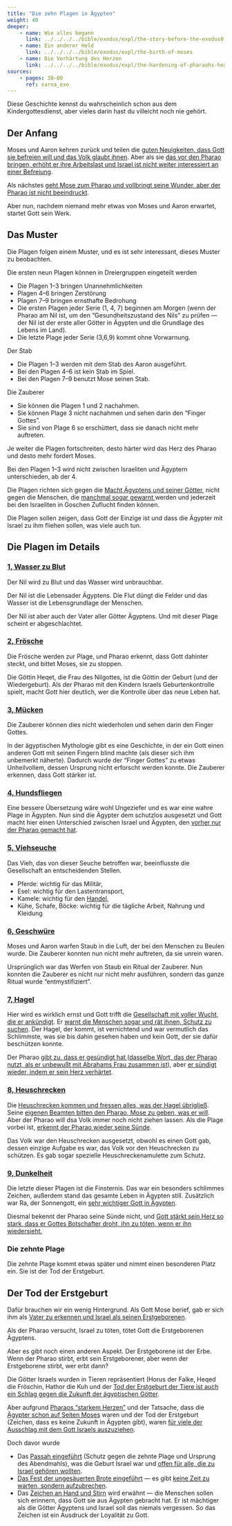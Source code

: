 ```yaml
---
title: "Die zehn Plagen in Ägypten"
weight: 40
deeper:
    - name: Wie alles begann
      link: ../../../../bible/exodus/expl/the-story-before-the-exodus0
    - name: Ein anderer Held
      link: ../../../../bible/exodus/expl/the-birth-of-moses
    - name: Die Verhärtung des Herzen
      link: ../../../../bible/exodus/expl/the-hardening-of-pharaohs-heart
sources:
    - pages: 38–80
      ref: sarna_exo
---
```


Diese Geschichte kennst du wahrscheinlich schon aus dem Kindergottesdienst, aber vieles darin hast du villeicht noch nie gehört.

## Der Anfang

<a name="7fef"></a>
Moses und Aaron kehren zurück und teilen die [guten Neuigkeiten, dass Gott sie befreien will und das Volk glaubt ihnen](https://www.bibleserver.com/SLT/2.Mose4%2C29-31). Aber als sie [das vor den Pharao bringen, erhöht er ihre Arbeitslast und Israel ist nicht weiter interessiert an einer Befreiung](https://www.bibleserver.com/SLT/2.Mose5).

Als nächstes [geht Mose zum Pharao und vollbringt seine Wunder, aber der Pharao ist nicht beeindruckt](https://www.bibleserver.com/SLT/2.Mose7%2C8-13).

Aber nun, nachdem niemand mehr etwas von Moses und Aaron erwartet, startet Gott sein Werk.

## Das Muster

<a name="5768"></a>
Die Plagen folgen einem Muster, und es ist sehr interessant, dieses Muster zu beobachten.

Die ersten neun Plagen können in Dreiergruppen eingeteilt werden

- Die Plagen 1–3 bringen Unannehmlichkeiten
- Plagen 4–6 bringen Zerstörung
- Plagen 7–9 bringen ernsthafte Bedrohung
- Die ersten Plagen jeder Serie (1, 4, 7) beginnen am Morgen (wenn der Pharao am Nil ist, um den “Gesundheitszustand des Nils” zu prüfen — der Nil ist der erste aller Götter in Ägypten und die Grundlage des Lebens im Land).
- Die letzte Plage jeder Serie (3,6,9) kommt ohne Vorwarnung.

Der Stab

- Die Plagen 1–3 werden mit dem Stab des Aaron ausgeführt.
- Bei den Plagen 4–6 ist kein Stab im Spiel.
- Bei den Plagen 7–9 benutzt Mose seinen Stab.

Die Zauberer

- Sie können die Plagen 1 und 2 nachahmen.
- Sie können Plage 3 nicht nachahmen und sehen darin den “Finger Gottes”.
- Sie sind von Plage 6 so erschüttert, dass sie danach nicht mehr auftreten.

Je weiter die Plagen fortschreiten, desto härter wird das Herz des Pharao und desto mehr fordert Moses.

Bei den Plagen 1–3 wird nicht zwischen Israeliten und Ägyptern unterschieden, ab der 4.

Die Plagen richten sich gegen die [Macht Ägyptens und seiner Götter](https://www.bibleserver.com/SLT/2.Mose12%2C12), nicht gegen die Menschen, die [manchmal sogar gewarnt ](https://www.bibleserver.com/SLT/2.Mose9%2C18-21)werden und jederzeit bei den Israeliten in Goschen Zuflucht finden können.

Die Plagen sollen zeigen, dass Gott der Einzige ist und dass die Ägypter mit Israel zu ihm fliehen sollen, was viele auch tun.

## Die Plagen im Details

<a name="e216"></a>

### [1, Wasser zu Blut](https://www.bibleserver.com/SLT/2.Mose7%2C14-25)

<a name="b532"></a>
Der Nil wird zu Blut und das Wasser wird unbrauchbar.

Der Nil ist die Lebensader Ägyptens. Die Flut düngt die Felder und das Wasser ist die Lebensgrundlage der Menschen.

Der Nil ist aber auch der Vater aller Götter Ägyptens. Und mit dieser Plage scheint er abgeschlachtet.

### [2, Frösche](https://www.bibleserver.com/SLT/2.Mose8%2C1-15)

<a name="83d5"></a>
Die Frösche werden zur Plage, und Pharao erkennt, dass Gott dahinter steckt, und bittet Moses, sie zu stoppen.

Die Göttin Heqet, die Frau des Nilgottes, ist die Göttin der Geburt (und der Wiedergeburt). Als der Pharao mit den Kindern Israels Geburtenkontrolle spielt, macht Gott hier deutlich, wer die Kontrolle über das neue Leben hat.

### [3, Mücken](https://www.bibleserver.com/SLT/2.Mose8%2C12-15)

<a name="7c93"></a>
Die Zauberer können dies nicht wiederholen und sehen darin den Finger Gottes.

In der ägyptischen Mythologie gibt es eine Geschichte, in der ein Gott einen anderen Gott mit seinen Fingern blind machte (als dieser sich ihm unbemerkt näherte). Dadurch wurde der “Finger Gottes” zu etwas Unheilvollem, dessen Ursprung nicht erforscht werden konnte. Die Zauberer erkennen, dass Gott stärker ist.

### [4, Hundsfliegen](https://www.bibleserver.com/SLT/2.Mose8%2C20-28)

<a name="ec69"></a>
Eine bessere Übersetzung wäre wohl Ungeziefer und es war eine wahre Plage in Ägypten. Nun sind die Ägypter dem schutzlos ausgesetzt und Gott macht hier einen Unterschied zwischen Israel und Ägypten, den [vorher nur der Pharao gemacht hat](https://www.bibleserver.com/SLT/2.Mose1%2C22).

### [5, Viehseuche](https://www.bibleserver.com/SLT/2.Mose9%2C1-7)

<a name="4f61"></a>
Das Vieh, das von dieser Seuche betroffen war, beeinflusste die Gesellschaft an entscheidenden Stellen.

- Pferde: wichtig für das Militär,
- Esel: wichtig für den Lastentransport,
- Kamele: wichtig für den [Handel](https://www.bibleserver.com/SLT/1.Mose37%2C25),
- Kühe, Schafe, Böcke: wichtig für die tägliche Arbeit, Nahrung und Kleidung

### [6, Geschwüre](https://www.bibleserver.com/SLT/2.Mose9%2C8-12)

<a name="c6b1"></a>
Moses und Aaron warfen Staub in die Luft, der bei den Menschen zu Beulen wurde. Die Zauberer konnten nun nicht mehr auftreten, da sie unrein waren.

Ursprünglich war das Werfen von Staub ein Ritual der Zauberer. Nun konnten die Zauberer es nicht nur nicht mehr ausführen, sondern das ganze Ritual wurde “entmystifiziert”.

### [7, Hagel](https://www.bibleserver.com/SLT/2.Mose9%2C13-35)

<a name="70b2"></a>
Hier wird es wirklich ernst und Gott trifft die [Gesellschaft mit voller Wucht, die er ankündigt](https://www.bibleserver.com/SLT/2.Mose9%2C14). Er [warnt die Menschen sogar und rät ihnen, Schutz zu suchen](https://www.bibleserver.com/SLT/2.Mose9%2C20-21). Der Hagel, der kommt, ist vernichtend und war vermutlich das Schlimmste, was sie bis dahin gesehen haben und kein Gott, der sie dafür beschützen konnte.

Der Pharao [gibt zu, dass er gesündigt hat ](https://www.bibleserver.com/SLT/2.Mose9%2C27)([dasselbe Wort, das der Pharao nutzt, als er unbewußt mit Abrahams Frau zusammen ist](https://biblehub.com/hebrew/2398.htm)), aber [er sündigt wieder, indem er sein Herz verhärtet](https://www.bibleserver.com/SLT/2.Mose9%2C34).

### [8, Heuschrecken](https://www.bibleserver.com/SLT/2.Mose10%2C1-20)

<a name="ae09"></a>
Die [Heuschrecken kommen und fressen alles, was der Hagel übrigließ](https://www.bibleserver.com/SLT/2.Mose10%2C5). Seine [eigenen Beamten bitten den Pharao, Mose zu geben, was er will](https://www.bibleserver.com/SLT/2.Mose10%2C7). Aber der Pharao will dsa Volk immer noch nicht ziehen lassen. Als die Plage vorbei ist, [erkennt der Pharao wieder seine Sünde](https://www.bibleserver.com/SLT/2.Mose10%2C16-17).

Das Volk war den Heuschrecken ausgesetzt, obwohl es einen Gott gab, dessen einzige Aufgabe es war, das Volk vor den Heuschrecken zu schützen. Es gab sogar spezielle Heuschreckenamulette zum Schutz.

### [9, Dunkelheit](https://www.bibleserver.com/SLT/2.Mose10%2C21-29)

<a name="49ef"></a>
Die letzte dieser Plagen ist die Finsternis. Das war ein besonders schlimmes Zeichen, außerdem stand das gesamte Leben in Ägypten still. Zusätzlich war Ra, der Sonnengott, ein [sehr wichtiger Gott in Ägypten](https://de.wikipedia.org/wiki/Re_(%C3%A4gyptische_Mythologie)#Bedeutung).

Diesmal bekennt der Pharao seine Sünde nicht, und [Gott stärkt sein Herz so stark, dass er Gottes Botschafter droht, ihn zu töten, wenn er ihn wiedersieht.](https://www.bibleserver.com/SLT/2.Mose10%2C27-28)

### Die zehnte Plage

<a name="ae4a"></a>
Die zehnte Plage kommt etwas später und nimmt einen besonderen Platz ein. Sie ist der Tod der Erstgeburt.

## Der Tod der Erstgeburt

<a name="4f21"></a>
Dafür brauchen wir ein wenig Hintergrund. Als Gott Mose berief, gab er sich ihm als [Vater zu erkennen und Israel als seinen Erstgeborenen](https://www.bibleserver.com/SLT/2.Mose4%2C22-23).

Als der Pharao versucht, Israel zu töten, tötet Gott die Erstgeborenen Ägyptens.

Aber es gibt noch einen anderen Aspekt. Der Erstgeborene ist der Erbe. Wenn der Pharao stirbt, erbt sein Erstgeborener, aber wenn der Erstgeborene stirbt, wer erbt dann?

Die Götter Israels wurden in Tieren repräsentiert (Horus der Falke, Heqed die Fröschin, Hathor die Kuh und der [Tod der Erstgeburt der Tiere ist auch ein Schlag gegen die Zukunft der ägyptischen Götter](https://www.bibleserver.com/SLT/2.Mose12%2C12).

Aber aufgrund [Pharaos “starkem Herzen”](https://www.bibleserver.com/SLT/2.Mose10%2C7) und der Tatsache, dass die [Ägypter schon auf Seiten Moses](https://www.bibleserver.com/SLT/2.Mose11%2C3) waren und der Tod der Erstgeburt (Zeichen, dass es keine Zukunft in Ägypten gibt), waren [für viele der Ausschlag mit dem Gott Israels auszuziehen](https://www.bibleserver.com/SLT/2.Mose12%2C38).

Doch davor wurde

- Das [Passah eingeführt](https://www.bibleserver.com/SLT/2.Mose12%2C1-13) (Schutz gegen die zehnte Plage und Ursprung des Abendmahls), was die Geburt Israel war und [offen für alle, die zu Israel gehören wollten](https://www.bibleserver.com/SLT/2.Mose12%2C43-49).
- [Das Fest der ungesäuerten Brote eingeführt](https://www.bibleserver.com/SLT/2.Mose12%2C14-20) — es gibt [keine Zeit zu warten, sondern aufzubrechen](https://www.bibleserver.com/SLT/2.Mose12%2C12).
- Das [Zeichen an Hand und Stirn](https://www.bibleserver.com/SLT/2.Mose13%2C8-9) wird erwähnt — die Menschen sollen sich erinnern, dass Gott sie aus Ägypten gebracht hat. Er ist mächtiger als die Götter Ägyptens und Israel soll das niemals vergessen. So das Zeichen ist ein Ausdruck der Loyalität zu Gott.
